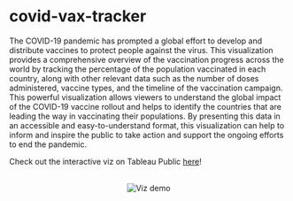 # covid-vax-tracker

The COVID-19 pandemic has prompted a global effort to develop and distribute vaccines to protect people against the virus. This visualization provides a comprehensive overview of the vaccination progress across the world by tracking the percentage of the population vaccinated in each country, along with other relevant data such as the number of doses administered, vaccine types, and the timeline of the vaccination campaign. This powerful visualization allows viewers to understand the global impact of the COVID-19 vaccine rollout and helps to identify the countries that are leading the way in vaccinating their populations. By presenting this data in an accessible and easy-to-understand format, this visualization can help to inform and inspire the public to take action and support the ongoing efforts to end the pandemic.

Check out the interactive viz on Tableau Public <a href="https://public.tableau.com/app/profile/kelly.li8720/viz/COVID-19GlobalVaccineTracker_16923814781580/Dashboard2" target="_blank">here</a>!
    
<br>

<div id="header" align="center">
    <img src="input/VaxTracker.gif" alt="Viz demo">
</div>
